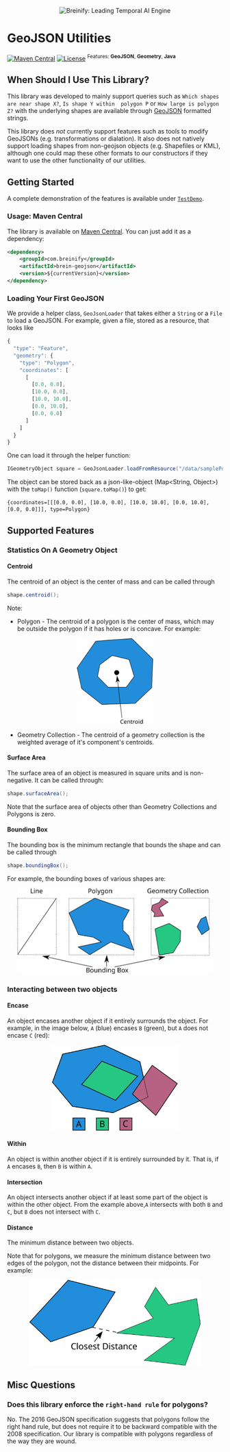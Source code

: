 <!--
  Title: Breinify GeoJSON-Utilities (e.g., Parsing, Shape-in-Shape, Summary Statistics)
  Description: Java GeoJSON parser and geometry tools (point in polygon, distance, surface area, etc)
  Author: breinify
  -->

<p align="center">
  <img src="https://www.breinify.com/img/Breinify_logo.png" alt="Breinify: Leading Temporal AI Engine" width="250">
</p>

# GeoJSON Utilities
[![Maven Central](https://maven-badges.herokuapp.com/maven-central/com.breinify/brein-geojson/badge.svg)](https://maven-badges.herokuapp.com/maven-central/com.breinify/brein-geojson)
[![License](https://img.shields.io/badge/License-Apache%202.0-blue.svg)](https://opensource.org/licenses/Apache-2.0)
<sup>Features: **GeoJSON**, **Geometry**, **Java**</sup>

## When Should I Use This Library?
This library was developed to mainly support queries such as `Which shapes are near shape X?`, `Is shape Y within 
polygon P` or `How large is polygon Z?` with the underlying shapes are available through 
[GeoJSON](https://tools.ietf.org/html/rfc7946) formatted strings.

This library does *not* currently support features such as tools to modify GeoJSONs (e.g. transformations or dialation). 
It also does not natively support loading shapes from non-geojson objects (e.g. Shapefiles or KML), although one could 
map these other formats to our constructors if they want to use the other functionality of our utilities.

## Getting Started

A complete demonstration of the features is available under [`TestDemo`](https://github.com/Breinify/brein-geojson/blob/master/test/com/brein/geojson/docs/TestDemo.java).

### Usage: Maven Central

The library is available on [Maven Central](https://search.maven.org/search?q=a:brein-geojson). You can just add it as a dependency:

```xml
<dependency>
    <groupId>com.breinify</groupId>
    <artifactId>brein-geojson</artifactId>
    <version>${currentVersion}</version>
</dependency>
```

### Loading Your First GeoJSON

We provide a helper class, `GeoJsonLoader` that takes either a `String` or a `File` to load a GeoJSON. For example, 
given a file, stored as a resource, that looks like 

```javascript
{
  "type": "Feature",
  "geometry": {
    "type": "Polygon",
    "coordinates": [
      [
        [0.0, 0.0],
        [10.0, 0.0],
        [10.0, 10.0],
        [0.0, 10.0],
        [0.0, 0.0]
      ]
    ]
  }
}
```

One can load it through the helper function:

```java
IGeometryObject square = GeoJsonLoader.loadFromResource("/data/samplePolygon.json");
```

The object can be stored back as a json-like-object (Map<String, Object>) with the `toMap()` function (`square.toMap()`) 
to get:

```text
{coordinates=[[[0.0, 0.0], [10.0, 0.0], [10.0, 10.0], [0.0, 10.0], [0.0, 0.0]]], type=Polygon}
```

## Supported Features

### Statistics On A Geometry Object

#### Centroid

The centroid of an object is the center of mass and can be called through

```java
shape.centroid();
```

Note:
* Polygon - The centroid of a polygon is the center of mass, which may be outside the polygon if it has holes or is 
concave. For example:

<p align="center">
  <img src="./docs/images/centroid_doughnut.svg" alt="Centroid Example" height="200">
</p>

* Geometry Collection - The centroid of a geometry collection is the weighted average of it's component's centroids.



#### Surface Area

The surface area of an object is measured in square units and is non-negative. It can be called through:

```java
shape.surfaceArea();
```

Note that the surface area of objects other than Geometry Collections and Polygons is zero.

#### Bounding Box

The bounding box is the minimum rectangle that bounds the shape and can be called through

```java
shape.boundingBox();
```

For example, the bounding boxes of various shapes are:

<p align="center">
  <img src="./docs/images/bounding_box.svg" alt="Bounding Box Example"  height="200">
</p>

### Interacting between two objects

#### Encase

An object encases another object if it entirely surrounds the object. For example, in the image below, `A` (blue) encases 
`B` (green), but `A` does not encase `C` (red):

<p align="center">
  <img src="./docs/images/object_interaction.svg" alt="Encase Example" height="200">
</p>

#### Within

An object is within another object if it is entirely surrounded by it. That is, if `A` encases `B`, then `B` is within 
`A`.

#### Intersection

An object intersects another object if at least some part of the object is within the other object. From the example 
above,`A` intersects with both `B` and `C`, but `B` does not intersect with `C`.

#### Distance

The minimum distance between two objects.

Note that for polygons, we measure the minimum distance between two edges of the polygon, not the distance between 
their midpoints. For example:

<p align="center">
  <img src="./docs/images/poly_poly_dist.svg" alt="Measuring the distance between two polygons" height="200">
</p>

## Misc Questions

### Does this library enforce the `right-hand rule` for polygons?

No. The 2016 GeoJSON specification suggests that polygons follow the right hand rule, but does not require it to be 
backward compatible with the 2008 specification. Our library is compatible with polygons regardless of the way they are
 wound.

